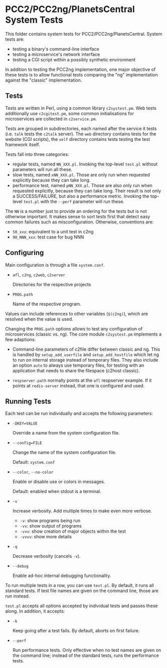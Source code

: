 PCC2/PCC2ng/PlanetsCentral System Tests
=======================================

This folder contains system tests for PCC2/PCC2ng/PlanetsCentral.
System tests are:

- testing a binary's command-line interface
- testing a microservice's network interface
- testing a CGI script within a possibly synthetic environment

In addition to testing the PCC2ng implementation, one major objective
of these tests is to allow functional tests comparing the "ng"
implementation against the "classic" implementation.


Tests
-----

Tests are written in Perl, using a common library `c2systest.pm`. Web
tests additionally use `c2cgitest.pm`, some common initialisations for
microservices are collected in `c2service.pm`.

Tests are grouped in subdirectories, each named after the service it
tests (i.e. `talk` tests the `c2talk` server). The `web` directory
contains tests for the website (CGI scripts), the `self` directory
contains tests testing the test framework itself.

Tests fall into three categories:

- regular tests, named `NN_XXX.pl`. Invoking the top-level `test.pl`
  without parameters will run all these.
- slow tests, named `xNN_XXX.pl`. Those are only run when requested
  explicitly because they can take long.
- performance test, named `pNN_XXX.pl`. Those are also only run when
  requested explicitly, because they can take long. Their result is
  not only a SUCCESS/FAILURE, but also a performance metric. Invoking
  the top-level `test.pl` with the `--perf` parameter will run these.

The `NN` is a number just to provide an ordering for the tests but is
not otherwise important. It makes sense to sort tests first that
detect easy common failures such as misconfiguration. Otherwise,
conventions are:

- `50_xxx`: equivalent to a unit test in c2ng
- `90_NNN_xxx`: test case for bug NNN


Configuring
-----------

Main configuration is through a file `system.conf`.

* `afl`, `c2ng`, `c2web`, `c2server`

  Directories for the respective projects

* `PROG.path`

  Name of the respective program.

Values can include references to other variables (`$(c2ng)`), which
are resolved when the value is used.

Changing the `PROG.path` options allows to test any configuration of
microservices (classic vs. ng). The core module `c2systest.pm`
implements a few adaptions:

* Command-line parameters of c2file differ between classic and ng.
  This is handled by `setup_add_userfile` and `setup_add_hostfile`
  which let ng to run on internal storage instead of temporary files.
  They also include an option `auto` to always use temporary files,
  for testing with an application that needs to share the filespace
  (c2host classic).

* `respserver.path` normally points at the `afl` respserver example.
  If it points at `redis-server` instead, that one is configured and
  used.


Running Tests
-------------

Each test can be run individually and accepts the following
parameters:

* `-DKEY=VALUE`

  Override a name from the system configuration file.

* `--config=FILE`

  Change the name of the system configuration file.

  Default: `system.conf`

* `--color`, `--no-color`

  Enable or disable use or colors in messages.

  Default: enabled when stdout is a terminal.

* `-v`

  Increase verbosity. Add multiple times to make even more verbose.

  - `-v`: show programs being run
  - `-vv`: show output of programs
  - `-vvv`: show creation of major objects within the test
  - `-vvvv`: show more details

* `-q`

  Decrease verbosity (cancels `-v`).

* `--debug`

  Enable ad-hoc internal debugging functionality.

To run multiple tests in a row, you can use `test.pl`. By default, it
runs all standard tests. If test file names are given on the command
line, those are run instead.

`test.pl` accepts all options accepted by individual tests and passes
these along. In addition, it accepts:

* `-k`

  Keep going after a test fails. By default, aborts on first failure.

* `--perf`

  Run performance tests. Only effective when no test names are given
  on the command line; instead of the standard tests, runs the
  performance tests.
